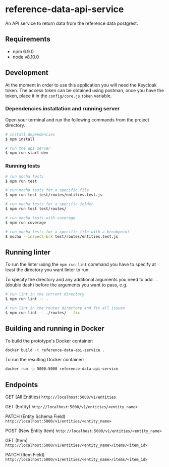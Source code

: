 # reference-data-api-service

An API service to return data from the reference data postgrest.

## Requirements

*   npm 6.9.0
*   node v8.10.0

## Development

At the moment in order to use this application you will need the Keycloak token.
The access token can be obtained using postman, once you have the token, place it in
the `config/core.js` `token` variable.

### Dependencies installation and running server
Open your terminal and run the following commands from the project directory.

```bash
# install dependencies
$ npm install

# run the api server
$ npm run start-dev
```

### Running tests

```bash
# run mocha tests
$ npm run test

# run mocha tests for a specific file
$ npm run test test/routes/entities.test.js

# run mocha tests for a specific folder
$ npm run test test/routes/

# run mocha tests with coverage
$ npm run coverage

# run mocha tests for a specific file with a breakpoint
$ mocha --inspect-brk test/routes/entities.test.js
```

## Running linter

To run the linter using the `npm run lint` command you have to specify at least the directory you want linter to run.

To specify the directory and any additional arguments you need to add `--` (double dash) before the arguments you want to pass, e.g.
```bash
# run lint in the current directory
$ npm run lint -- .

# run lint in the routes directory and fix all issues
$ npm run lint -- ./routes/ --fix
```

## Building and running in Docker

To build the prototype's Docker container:

```bash
docker build -t reference-data-api-service .
```

To run the resulting Docker container:

```bash
docker run -p 5000:5000 reference-data-api-service
```

## Endpoints
GET (All Entities)
`http://localhost:5000/v1/entities`

GET (Entity)
`http://localhost:5000/v1/entities/<entity_name>`

PATCH (Entity Schema Field)
`http://localhost:5000/v1/entities/<entity_name>`

POST (New Entity Item)
`http://localhost:5000/v1/entities/<entity_name>`

GET (Item)
`http://localhost:5000/v1/entities/<entity_name>/items/<item_id>`

PATCH (Item Field)
`http://localhost:5000/v1/entities/<entity_name>/items/<item_id>`
